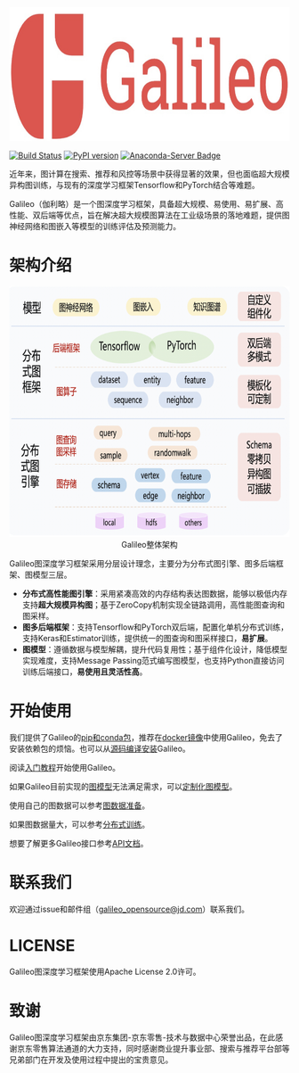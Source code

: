 <div align="center">
  <img src="docs/imgs/logo.jpg" height="240" />
</div>

[![Build Status](https://app.travis-ci.com/JDGalileo/galileo.svg?branch=main)](https://app.travis-ci.com/JDGalileo/galileo)
[![PyPI version](https://badge.fury.io/py/jdgalileo.svg)](https://badge.fury.io/py/jdgalileo)
[![Anaconda-Server Badge](https://anaconda.org/jdgalileo/jdgalileo/badges/version.svg)](https://anaconda.org/jdgalileo/jdgalileo)

近年来，图计算在搜索、推荐和风控等场景中获得显著的效果，但也面临超大规模异构图训练，与现有的深度学习框架Tensorflow和PyTorch结合等难题。

Galileo（伽利略）是一个图深度学习框架，具备超大规模、易使用、易扩展、高性能、双后端等优点，旨在解决超大规模图算法在工业级场景的落地难题，提供图神经网络和图嵌入等模型的训练评估及预测能力。

# 架构介绍

<div align="center">
    <img src="docs/imgs/arch.jpg" height="450" /><br/>
    Galileo整体架构
</div>

Galileo图深度学习框架采用分层设计理念，主要分为分布式图引擎、图多后端框架、图模型三层。
- **分布式高性能图引擎**：采用紧凑高效的内存结构表达图数据，能够以极低内存支持**超大规模异构图**；基于ZeroCopy机制实现全链路调用，高性能图查询和图采样。
- **图多后端框架**：支持Tensorflow和PyTorch双后端，配置化单机分布式训练，支持Keras和Estimator训练，提供统一的图查询和图采样接口，**易扩展**。
- **图模型**：遵循数据与模型解耦，提升代码复用性；基于组件化设计，降低模型实现难度，支持Message Passing范式编写图模型，也支持Python直接访问训练后端接口，**易使用且灵活性高**。


# 开始使用
我们提供了Galileo的[pip和conda包](docs/pip.md)，推荐在[docker镜像](https://hub.docker.com/r/jdgalileo/galileo)中使用Galileo，免去了安装依赖包的烦恼。也可以从[源码编译安装](docs/install.md)Galileo。

阅读[入门教程](docs/introduce.md)开始使用Galileo。

如果Galileo目前实现的[图模型](examples/README.md)无法满足需求，可以[定制化图模型](docs/custom.md)。

使用自己的图数据可以参考[图数据准备](docs/data_prepare.md)。

如果图数据量大，可以参考[分布式训练](docs/train.md)。

想要了解更多Galileo接口参考[API文档](docs/api.md)。


# 联系我们
欢迎通过issue和邮件组（galileo_opensource@jd.com）联系我们。

# LICENSE
Galileo图深度学习框架使用Apache License 2.0许可。

# 致谢
Galileo图深度学习框架由京东集团-京东零售-技术与数据中心荣誉出品，在此感谢京东零售算法通道的大力支持，同时感谢商业提升事业部、搜索与推荐平台部等兄弟部门在开发及使用过程中提出的宝贵意见。

